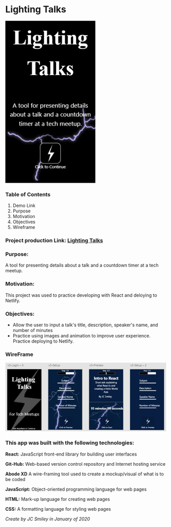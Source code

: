 # Lighting Talks

![gif of app](./src/assets/images/LT-5.gif)

### Table of Contents

1. Demo Link
2. Purpose
3. Motivation
4. Objectives
5. Wireframe
### Project production Link: [Lighting Talks](https://lighting-talks.netlify.com/)

### Purpose:

 A tool for presenting details about a talk and a countdown timer at a tech meetup.

### Motivation:

This project was used to practice developing with React and deloying to Netlify.

### Objectives:

- Allow the user to input a talk's title, description, speaker's name, and number of minutes
- Practice using images and animation to improve user experience. Practice deploying to Netlify.

### WireFrame

![Screen-shot of Wireframe in use](./src/assets/images/LT-wireframe.PNG)

### This app was built with the following technologies:

**React:** JavaScript front-end library for building user interfaces

**Git-Hub:** Web-based version control repository and Internet hosting service

**Abode XD** A wire-framing tool used to create a mockup/visual of what is to be coded

**JavaScript:** Object-oriented programming language for web pages

**HTML:** Mark-up language for creating web pages

**CSS:** A formatting language for styling web pages

_Create by JC Smiley in January of 2020_

